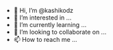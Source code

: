 - 👋 Hi, I’m @kashikodz
- 👀 I’m interested in ...
- 🌱 I’m currently learning ...
- 💞️ I’m looking to collaborate on ...
- 📫 How to reach me ...

<!---
kashikodz/kashikodz is a ✨ special ✨ repository because its `README.md` (this file) appears on your GitHub profile.
You can click the Preview link to take a look at your changes.
--->
